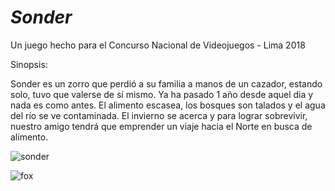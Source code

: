 # _Sonder_
Un juego hecho para el Concurso Nacional de Videojuegos - Lima 2018

Sinopsis:

Sonder es un zorro que perdió a su familia a manos de un cazador, estando solo, tuvo que valerse de sí mismo. Ya ha pasado 1 año desde aquel dia y nada es como antes. El alimento escasea, los bosques son talados y el agua del río se ve contaminada.
El invierno se acerca y para lograr sobrevivir, nuestro amigo tendrá que emprender un viaje hacia el Norte en busca de alimento.

![sonder](https://user-images.githubusercontent.com/21184536/44635089-ee071500-a966-11e8-9d9f-f4fe13c56458.png)

![fox](https://user-images.githubusercontent.com/21184536/44634844-7932db80-a964-11e8-85ef-2cc8fad41c68.png)
